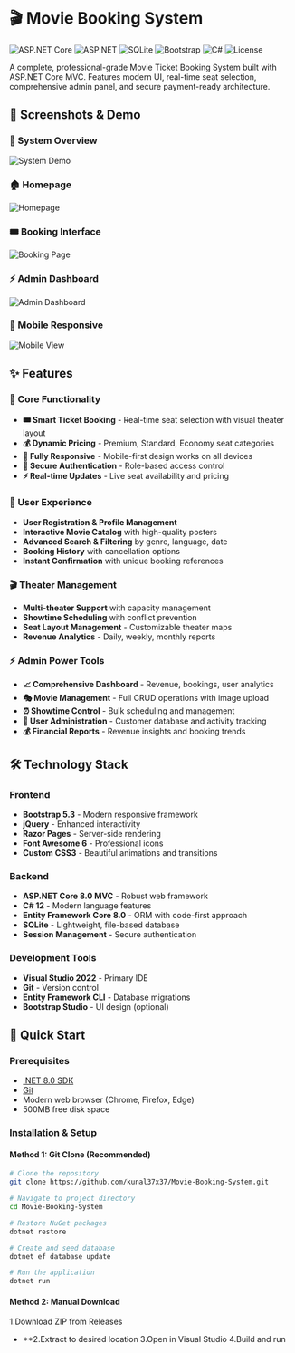 # 🎬 Movie Booking System

![ASP.NET Core](https://img.shields.io/badge/.NET-8.0-512BD4?logo=dotnet&logoColor=white)
![ASP.NET](https://img.shields.io/badge/ASP.NET_Core-MVC-512BD4?logo=dotnet)
![SQLite](https://img.shields.io/badge/SQLite-07405E?logo=sqlite&logoColor=white)
![Bootstrap](https://img.shields.io/badge/Bootstrap-5.3-7952B3?logo=bootstrap&logoColor=white)
![C#](https://img.shields.io/badge/C%23-239120?logo=c-sharp&logoColor=white)
![License](https://img.shields.io/badge/License-MIT-green)

A complete, professional-grade Movie Ticket Booking System built with ASP.NET Core MVC. Features modern UI, real-time seat selection, comprehensive admin panel, and secure payment-ready architecture.

## 📸 Screenshots & Demo

### 🎥 System Overview
![System Demo](https://via.placeholder.com/800x400/007bff/ffffff?text=Movie+Booking+System+Demo+Video+Placeholder)

### 🏠 Homepage
![Homepage](https://via.placeholder.com/600x400/343a40/ffffff?text=Movies+Catalog+with+Search+and+Filters)

### 🎟️ Booking Interface
![Booking Page](https://via.placeholder.com/600x400/28a745/ffffff?text=Interactive+Seat+Selection+with+Theater+Layout)

### ⚡ Admin Dashboard
![Admin Dashboard](https://via.placeholder.com/600x400/dc3545/ffffff?text=Admin+Panel+with+Analytics+and+Charts)

### 📱 Mobile Responsive
![Mobile View](https://via.placeholder.com/300x500/6f42c1/ffffff?text=Mobile+Friendly+Interface)

## ✨ Features

### 🎯 Core Functionality
- **🎟️ Smart Ticket Booking** - Real-time seat selection with visual theater layout
- **💰 Dynamic Pricing** - Premium, Standard, Economy seat categories
- **📱 Fully Responsive** - Mobile-first design works on all devices
- **🔐 Secure Authentication** - Role-based access control
- **⚡ Real-time Updates** - Live seat availability and pricing

### 👥 User Experience
- **User Registration & Profile Management**
- **Interactive Movie Catalog** with high-quality posters
- **Advanced Search & Filtering** by genre, language, date
- **Booking History** with cancellation options
- **Instant Confirmation** with unique booking references

### 🎬 Theater Management
- **Multi-theater Support** with capacity management
- **Showtime Scheduling** with conflict prevention
- **Seat Layout Management** - Customizable theater maps
- **Revenue Analytics** - Daily, weekly, monthly reports

### ⚡ Admin Power Tools
- **📈 Comprehensive Dashboard** - Revenue, bookings, user analytics
- **🎭 Movie Management** - Full CRUD operations with image upload
- **⏰ Showtime Control** - Bulk scheduling and management
- **👥 User Administration** - Customer database and activity tracking
- **💰 Financial Reports** - Revenue insights and booking trends

## 🛠️ Technology Stack

### Frontend
- **Bootstrap 5.3** - Modern responsive framework
- **jQuery** - Enhanced interactivity
- **Razor Pages** - Server-side rendering
- **Font Awesome 6** - Professional icons
- **Custom CSS3** - Beautiful animations and transitions

### Backend
- **ASP.NET Core 8.0 MVC** - Robust web framework
- **C# 12** - Modern language features
- **Entity Framework Core 8.0** - ORM with code-first approach
- **SQLite** - Lightweight, file-based database
- **Session Management** - Secure authentication

### Development Tools
- **Visual Studio 2022** - Primary IDE
- **Git** - Version control
- **Entity Framework CLI** - Database migrations
- **Bootstrap Studio** - UI design (optional)

## 🚀 Quick Start

### Prerequisites
- [.NET 8.0 SDK](https://dotnet.microsoft.com/download/dotnet/8.0)
- [Git](https://git-scm.com/)
- Modern web browser (Chrome, Firefox, Edge)
- 500MB free disk space

### Installation & Setup

#### Method 1: Git Clone (Recommended)
```bash
# Clone the repository
git clone https://github.com/kunal37x37/Movie-Booking-System.git

# Navigate to project directory
cd Movie-Booking-System

# Restore NuGet packages
dotnet restore

# Create and seed database
dotnet ef database update

# Run the application
dotnet run
```

#### Method 2: Manual Download
1.Download ZIP from Releases
- **2.Extract to desired location
3.Open in Visual Studio
4.Build and run

